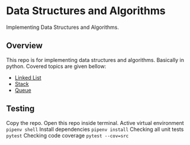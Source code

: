 # Data Structures and Algorithms
Implementing Data Structures and Algorithms. 

## Overview
This repo is for implementing data structures and algorithms. Basically in python. Covered topics are given bellow:
- [Linked List](src/linked_list)
- [Stack](src/stack)
- [Queue](src/queue_ds)

## Testing
Copy the repo. Open this repo inside terminal. 
Active virtual environment
```pipenv shell```
Install dependencies
```pipenv install```
Checking all unit tests
```pytest```
Checking code coverage
```pytest --cov=src```
